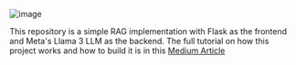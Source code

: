 ![image](https://github.com/user-attachments/assets/a00d3f94-ca51-4cf4-a4e4-1abc8e287ed3)


This repository is a simple RAG implementation with Flask as the frontend and Meta's Llama 3 LLM as the backend. The full tutorial on how this project works and how to build it is in this 
<a href="">Medium Article</a>
